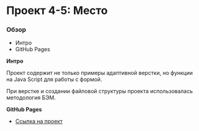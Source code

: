 # Проект 4-5: Место

### Обзор
* Интро
* GitHub Pages

**Интро**

Проект содержит не только примеры адаптивной верстки, но функции на Java Script для работы с формой. 

При верстке и создании файловой структуры проекта использовалась методология БЭМ.


**GitHub Pages**

* [Ссылка на проект](https://tyv72.github.io/mesto/)
